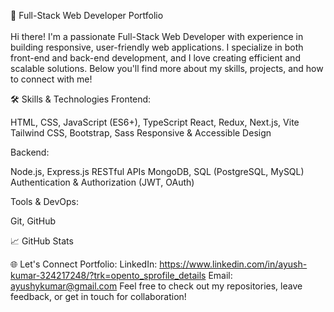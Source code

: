🚀 Full-Stack Web Developer Portfolio
<br><br>
Hi there! I'm a passionate Full-Stack Web Developer with experience in building responsive, user-friendly web applications. I specialize in both front-end and back-end development, and I love creating efficient and scalable solutions. Below you'll find more about my skills, projects, and how to connect with me!

🛠️ Skills & Technologies
Frontend:

HTML, CSS, JavaScript (ES6+), TypeScript
React, Redux, Next.js, Vite
Tailwind CSS, Bootstrap, Sass
Responsive & Accessible Design

Backend:

Node.js, Express.js
RESTful APIs
MongoDB, SQL (PostgreSQL, MySQL)
Authentication & Authorization (JWT, OAuth)

Tools & DevOps:

Git, GitHub


📈 GitHub Stats

🌐 Let's Connect
Portfolio: 
LinkedIn: https://www.linkedin.com/in/ayush-kumar-324217248/?trk=opento_sprofile_details
Email: ayushykumar@gmail.com
Feel free to check out my repositories, leave feedback, or get in touch for collaboration!
